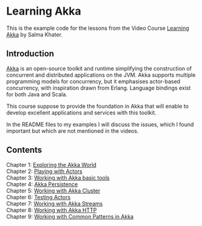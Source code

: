 # Learning Akka
This is the example code for the lessons from the Video Course [Learning Akka](https://www.safaribooksonline.com/library/view/learning-akka/9781784391836/) by Salma Khater.

## Introduction
[Akka](http://akka.io/) is an open-source toolkit and runtime simplifying the construction of concurrent and distributed applications on the JVM. Akka supports multiple programming models for concurrency, but it emphasises actor-based concurrency, with inspiration drawn from Erlang. Language bindings exist for both Java and Scala.

This course suppose to provide the foundation in Akka that will enable to develop excellent applications and services with this toolkit.

In the README files to my examples I will discuss the issues, which I found important but which are not mentioned in the videos.

## Contents
Chapter 1: [Exploring the Akka World](hello-akka)  
Chapter 2: [Playing with Actors](playing-with-actors)  
Chapter 3: [Working with Akka basic tools](akka-basic-tools.md)  
Chapter 4: [Akka Persistence](persistence.md)  
Chapter 5: [Working with Akka Cluster](akka-cluster.md)  
Chapter 6: [Testing Actors](testing.md)  
Chapter 7: [Working with Akka Streams](streams.md)  
Chapter 8: [Working with Akka HTTP](http.md)  
Chapter 9: [Working with Common Patterns in Akka](patterns.md)